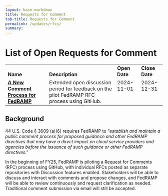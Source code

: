 ```yaml
---
layout: base-markdown
title: Requests for Comment
tab-title: Requests for Comment
permalink: /updates/rfcs/
summary:
---
```


# List of Open Requests for Comment

<!-- erg, html tables -->
<table cellpadding=8>
  <tr valign=bottom>
    <td><b>Name</b></td>
    <td><b>Description</b></td>
    <td><b>Open Date</b></td>
    <td><b>Close Date</b></td>
  </tr>
  <tr valign=top>
    <td><b><a href="https://github.com/FedRAMP/rfc0001-new-comment-process/blob/main/rfc/0001.md">A New Comment Process for FedRAMP</a></b></td>
    <td>Extended open discussion period for feedback on the pilot FedRAMP RFC process using GitHub.</td>
    <td>2024-11-01</td>
    <td>2024-12-31</td>
  </tr>
</table>

## Background

44 U.S. Code § 3609 (a)(6) requires FedRAMP to _"establish and maintain a public
comment process for proposed guidance and other FedRAMP directives that may have
a direct impact on cloud service providers and agencies before the issuance of
such guidance or other FedRAMP directives."_

In the beginning of FY25, FedRAMP is piloting a Request for Comments (RFC)
process using GitHub, with individual RFCs posted as separate repositories with
Discussion features enabled. Stakeholders will be able to discuss and interact
with comments and propose changes, and FedRAMP will be able to review
continuously and request clarification as needed. Traditional comment submission
via email will still be accepted.
